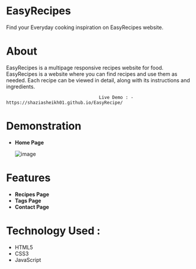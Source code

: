 # EasyRecipes
Find your Everyday cooking inspiration on EasyRecipes website. 

# About 
EasyRecipes is a multipage responsive recipes website for food. EasyRecipes is a website where you can find recipes and use them as needed.
Each recipe can be viewed in detail, along with its instructions and ingredients.

                                       Live Demo : - https://shaziasheikh01.github.io/EasyRecipe/

# Demonstration

* **Home Page**

  ![image](https://github.com/shaziasheikh01/EasyRecipe/assets/125430575/49065fdd-4964-45f1-a9a2-d67f2026719e)

# Features 
* **Recipes Page**
* **Tags Page**
* **Contact Page**

# Technology Used :
* HTML5
* CSS3
* JavaScript




